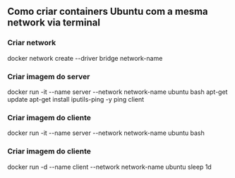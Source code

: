 ## Como criar containers Ubuntu com a mesma network via terminal

### Criar network

docker network create --driver bridge network-name

### Criar imagem do server

docker run -it --name server --network network-name ubuntu bash
apt-get update
apt-get install iputils-ping -y
ping client

### Criar imagem do cliente

docker run -it --name server --network network-name ubuntu bash

### Criar imagem do cliente

docker run -d --name client --network network-name ubuntu sleep 1d